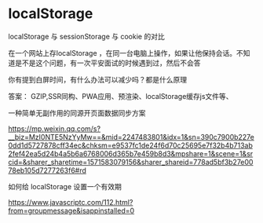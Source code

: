 # localStorage

localStorage 与 sessionStorage 与 cookie 的对比

在一个网站上存localStorage ，在同一台电脑上操作，如果让他保持会话。不知道是不是这个问题，有一次平安面试的时候遇到过，然后不会答





你有提到白屏时间，有什么办法可以减少吗？都是什么原理



答案： GZIP,SSR同构、PWA应用、预渲染、localStorage缓存js文件等、





一种简单无副作用的同源开页面数据同步方案

https://mp.weixin.qq.com/s?__biz=MzI0NTE5NzYyMw==&mid=2247483801&idx=1&sn=390c7900b227e0dd1d5727878cff34ec&chksm=e9537fc1de24f6d70c25695e7f32b4b713ab2fef42ea5d24b4a5b6a6768006d365b7e459b8d3&mpshare=1&scene=1&srcid=&sharer_sharetime=1571583079156&sharer_shareid=778ad5bf3b27e0078eb105d7277263f6#rd



如何给 localStorage 设置一个有效期

https://www.javascriptc.com/112.html?from=groupmessage&isappinstalled=0